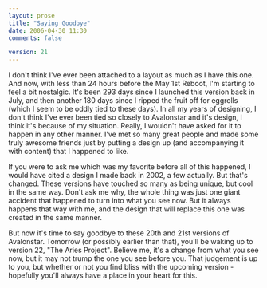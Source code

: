 ```yaml
---
layout: prose
title: "Saying Goodbye"
date: 2006-04-30 11:30
comments: false

version: 21
---
```


I don't think I've ever been attached to a layout as much as I have this one. And now, with less than 24 hours before the May 1st Reboot, I'm starting to feel a bit nostalgic. It's been 293 days since I launched this version back in July, and then another 180 days since I ripped the fruit off for eggrolls (which I seem to be oddly tied to these days). In all my years of designing, I don't think I've ever been tied so closely to Avalonstar and it's design, I think it's because of my situation. Really, I wouldn't have asked for it to happen in any other manner. I've met so many great people and made some truly awesome friends just by putting a design up (and accompanying it with content) that I happened to like.

If you were to ask me which was my favorite before all of this happened, I would have cited a design I made back in 2002, a few actually. But that's changed. These versions have touched so many as being unique, but cool in the same way. Don't ask me why, the whole thing was just one giant accident that happened to turn into what you see now. But it always happens that way with me, and the design that will replace this one was created in the same manner.

But now it's time to say goodbye to these 20th and 21st versions of Avalonstar. Tomorrow (or possibly earlier than that), you'll be waking up to version 22, "The Aries Project". Believe me, it's a change from what you see now, but it may not trump the one you see before you. That judgement is up to you, but whether or not you find bliss with the upcoming version - hopefully you'll always have a place in your heart for this.
